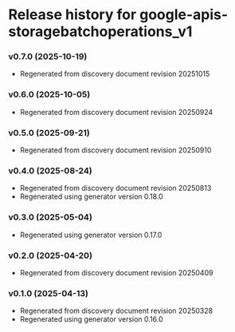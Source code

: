 # Release history for google-apis-storagebatchoperations_v1

### v0.7.0 (2025-10-19)

* Regenerated from discovery document revision 20251015

### v0.6.0 (2025-10-05)

* Regenerated from discovery document revision 20250924

### v0.5.0 (2025-09-21)

* Regenerated from discovery document revision 20250910

### v0.4.0 (2025-08-24)

* Regenerated from discovery document revision 20250813
* Regenerated using generator version 0.18.0

### v0.3.0 (2025-05-04)

* Regenerated using generator version 0.17.0

### v0.2.0 (2025-04-20)

* Regenerated from discovery document revision 20250409

### v0.1.0 (2025-04-13)

* Regenerated from discovery document revision 20250328
* Regenerated using generator version 0.16.0

